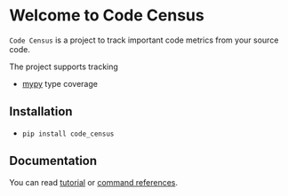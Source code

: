 # Welcome to Code Census

`Code Census` is a project to track important code metrics from your source code.

The project supports tracking
- [mypy](http://mypy-lang.org/) type coverage


## Installation

- `pip install code_census`

## Documentation

You can read [tutorial](tutorial.md) or [command references](reference.md).
